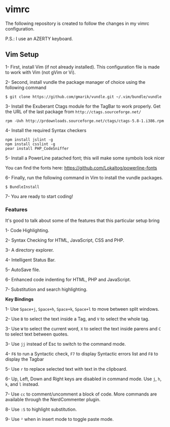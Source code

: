 vimrc
=====

The following repository is created to follow the changes in my vimrc configuration.

P.S.: I use an AZERTY keyboard.

## Vim Setup

1- First, install Vim (if not already installed). This configuration file is made to work with Vim (not gVim or Vi).

2- Second, install vundle the package manager of choice using the following command

```
$ git clone https://github.com/gmarik/vundle.git ~/.vim/bundle/vundle
```

3- Install the Exuberant Ctags module for the TagBar to work properly. Get the URL of the last package from `http://ctags.sourceforge.net/`

```
rpm -Uvh http://prdownloads.sourceforge.net/ctags/ctags-5.8-1.i386.rpm
```

4- Install the required Syntax checkers

```
npm install jslint -g
npm install csslint -g
pear install PHP_CodeSniffer
```

5- Install a PowerLine patached font; this will make some symbols look nicer

You can find the fonts here: https://github.com/Lokaltog/powerline-fonts

6- Finally, run the following command in Vim to install the vundle packages.

```
$ BundleInstall
```

7- You are ready to start coding!

### Features

It's good to talk about some of the features that this particular setup bring

1- Code Highlighting.

2- Syntax Checking for HTML, JavaScript, CSS and PHP.

3- A directory explorer.

4- Intelligent Status Bar.

5- AutoSave file.

6- Enhanced code indenting for HTML, PHP and JavaScript.

7- Substitution and search highlighting.


**Key Bindings**

1- Use `Space+j`, `Space+h`, `Space+k`, `Space+l` to move between split windows.

2- Use `B` to select the text inside a Tag, and `V` to select the whole tag.

3- Use `W` to select the current word, `X` to select the text inside parens and `C` to select text between quotes.

3- Use `jj` instead of Esc to switch to the command mode.

4- `F6` to run a Syntactic check, `F7` to display Syntactic errors list and `F8` to display the Tagbar

5- Use `r` to replace selected text with text in the clipboard.

6- Up, Left, Down and Right keys are disabled in command mode. Use `j`, `h`, `k`, and `l` instead.

7- Use `cc` to comment/uncomment a block of code. More commands are available through the NerdCommenter plugin.

8- Use `:S` to highlight substitution.

9- Use `²` when in insert mode to toggle paste mode.
